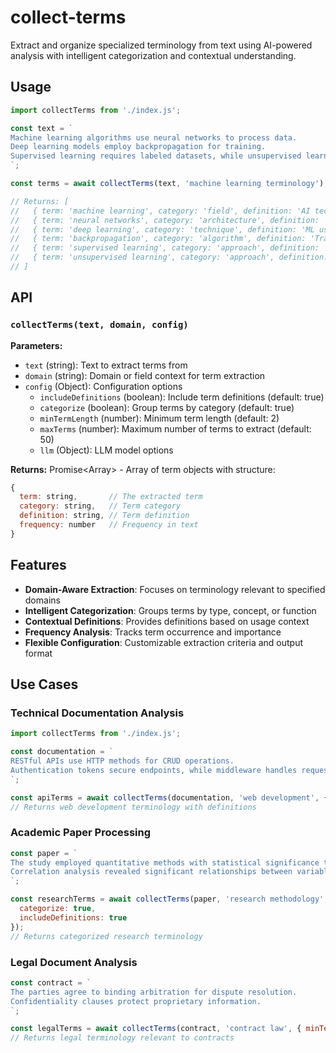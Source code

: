 # collect-terms

Extract and organize specialized terminology from text using AI-powered analysis with intelligent categorization and contextual understanding.

## Usage

```javascript
import collectTerms from './index.js';

const text = `
Machine learning algorithms use neural networks to process data. 
Deep learning models employ backpropagation for training. 
Supervised learning requires labeled datasets, while unsupervised learning finds patterns without labels.
`;

const terms = await collectTerms(text, 'machine learning terminology');

// Returns: [
//   { term: 'machine learning', category: 'field', definition: 'AI technique for pattern recognition' },
//   { term: 'neural networks', category: 'architecture', definition: 'Computing systems inspired by biological neural networks' },
//   { term: 'deep learning', category: 'technique', definition: 'ML using deep neural networks' },
//   { term: 'backpropagation', category: 'algorithm', definition: 'Training algorithm for neural networks' },
//   { term: 'supervised learning', category: 'approach', definition: 'Learning with labeled training data' },
//   { term: 'unsupervised learning', category: 'approach', definition: 'Learning without labeled data' }
// ]
```

## API

### `collectTerms(text, domain, config)`

**Parameters:**
- `text` (string): Text to extract terms from
- `domain` (string): Domain or field context for term extraction
- `config` (Object): Configuration options
  - `includeDefinitions` (boolean): Include term definitions (default: true)
  - `categorize` (boolean): Group terms by category (default: true)
  - `minTermLength` (number): Minimum term length (default: 2)
  - `maxTerms` (number): Maximum number of terms to extract (default: 50)
  - `llm` (Object): LLM model options

**Returns:** Promise<Array<Object>> - Array of term objects with structure:
```javascript
{
  term: string,       // The extracted term
  category: string,   // Term category
  definition: string, // Term definition
  frequency: number   // Frequency in text
}
```

## Features

- **Domain-Aware Extraction**: Focuses on terminology relevant to specified domains
- **Intelligent Categorization**: Groups terms by type, concept, or function
- **Contextual Definitions**: Provides definitions based on usage context
- **Frequency Analysis**: Tracks term occurrence and importance
- **Flexible Configuration**: Customizable extraction criteria and output format

## Use Cases

### Technical Documentation Analysis
```javascript
import collectTerms from './index.js';

const documentation = `
RESTful APIs use HTTP methods for CRUD operations. 
Authentication tokens secure endpoints, while middleware handles request processing.
`;

const apiTerms = await collectTerms(documentation, 'web development', { maxTerms: 10 });
// Returns web development terminology with definitions
```

### Academic Paper Processing
```javascript
const paper = `
The study employed quantitative methods with statistical significance testing.
Correlation analysis revealed significant relationships between variables.
`;

const researchTerms = await collectTerms(paper, 'research methodology', { 
  categorize: true,
  includeDefinitions: true 
});
// Returns categorized research terminology
```

### Legal Document Analysis
```javascript
const contract = `
The parties agree to binding arbitration for dispute resolution.
Confidentiality clauses protect proprietary information.
`;

const legalTerms = await collectTerms(contract, 'contract law', { minTermLength: 3 });
// Returns legal terminology relevant to contracts
```
